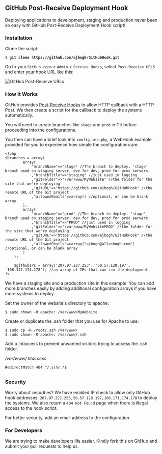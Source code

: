 ## GitHub Post-Receive Deployment Hook

Deploying applications to development, staging and production never been so easy with GitHub Post-Receive Deployment Hook script!

### Installation

Clone the script:

<pre><code>$ <strong>git clone https://github.com/ajbogh/GitHubHook.git</strong>
</code></pre>

Go to your `GitHub repo` &gt; `Admin` &gt; `Service Hooks`, select `Post-Receive URLS` and enter your hook URL like this:

![GitHub Post-Receive URLs](http://s3.kcblog.net/images/GitHubHook-01.png)

### How It Works

GitHub provides [Post-Receive Hooks](http://help.github.com/post-receive-hooks/) to allow HTTP callback with a HTTP Post. We then create a script for the callback to deploy the systems automatically.

You will need to create branches like `stage` and `prod` in Git before proceeding into the configurations.

You then can have a brief look into `config.inc.php`, a WebHook example provided for you to experience how simple the configurations are.

<pre><code>&lt;?php
$branches = array(
		array(
			"branchName"=>"stage" //The branch to deploy. 'stage' branch used on staging server, dev for dev, prod for prod servers.
			,"branchTitle"=>"staging" //just used in logging
			,"gitFolder"=>"/var/www/MyWebsite" //the folder for the site that we're deploying
			,"gitURL"=>"https://github.com/ajbogh/GitHubHook" //the remote URL of the Git project
			,"allowedEmails"=>array() //optional, or can be blank array
		),
		array(
			"branchName"=>"prod" //The branch to deploy. 'stage' branch used on staging server, dev for dev, prod for prod servers.
			,"branchTitle"=>"PROD" //just used in logging
			,"gitFolder"=>"/var/www/MyWebsitePROD" //the folder for the site that we're deploying
			,"gitURL"=>"https://github.com/ajbogh/GitHubHook" //the remote URL of the Git project
			,"allowedEmails"=>array("ajbogh@allanbogh.com") //optional, or can be blank array
		)
	);
	
	$githubIPs = array('207.97.227.253', '50.57.128.197', '108.171.174.178'); //an array of IPs that can run the deployment
?&gt;
</code></pre>

We have a staging site and a production site in this example. You can add more branches easily by adding additional configuration arrays if you have more systems to deploy.

Set the owner of the website's directory to apache:

<pre><code>$ sudo chown -R apache: /var/www/MyWebsite
</code></pre>

Create or duplicate the .ssh folder that you use for Apache to use:

<pre><code>$ sudo cp -R /root/.ssh /var/www/
$ sudo chown -R apache: /var/www/.ssh
</code></pre>

Add a .htaccess to prevent unwanted visitors trying to access the .ssh folder.

*/var/www/.htaccess:*
<pre><code>RedirectMatch 404 ^/.ssh/.*$
</code></pre>

## 

### Security

Worry about securities? We have enabled IP check to allow only GitHub hook addresses: `207.97.227.253`, `50.57.128.197`, `108.171.174.178` to deploy the systems. We also return a `404 Not Found` page when there is illegal access to the hook script.

For better security, add an email address to the configuration.

### For Developers

We are trying to make developers life easier. Kindly fork this on GitHub and submit your pull requests to help us.
